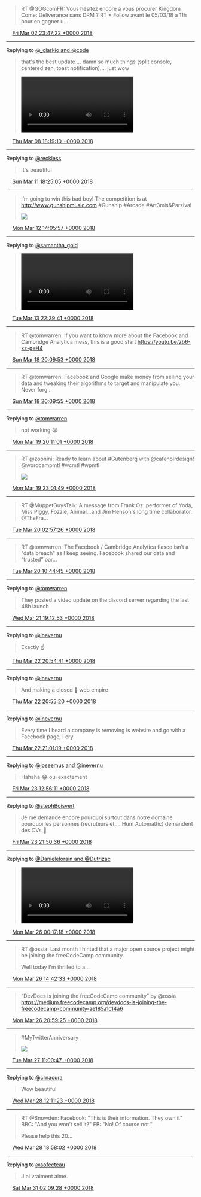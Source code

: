 > RT @GOGcomFR: Vous hésitez encore à vous procurer Kingdom Come: Deliverance sans DRM ? RT + Follow avant le 05/03/18 à 11h pour en gagner u…

<img src="/media/tweet.ico" width="12" /> [Fri Mar 02 23:47:22 +0000 2018](https://twitter.com/eduplessis/status/969720851246600195)

----

Replying to [@_clarkio and @code](https://twitter.com/_clarkio/status/971792568257273862)

> that's the best update ... damn so much things (split console, centered zen, toast notification).... just wow
>
> <video controls><source src="/media/971812584151187461-DXySYr2VoAABe8O.mp4">Your browser does not support the video tag.</video>

<img src="/media/tweet.ico" width="12" /> [Thu Mar 08 18:19:10 +0000 2018](https://twitter.com/eduplessis/status/971812584151187461)

----

Replying to [@reckless](https://twitter.com/reckless/status/972899915058831363)

> It's beautiful

<img src="/media/tweet.ico" width="12" /> [Sun Mar 11 18:25:05 +0000 2018](https://twitter.com/eduplessis/status/972901239343247360)

----

> I’m going to win this bad boy! The competition is at http://www.gunshipmusic.com #Gunship #Arcade #Art3mis&amp;Parzival
>
> ![](/media/973198411485863936-DYF-yMXVMAICHLm.jpg)

<img src="/media/tweet.ico" width="12" /> [Mon Mar 12 14:05:57 +0000 2018](https://twitter.com/eduplessis/status/973198411485863936)

----

Replying to [@samantha_gold](https://twitter.com/samantha_gold/status/973402428161822721)

>
>
> <video controls><source src="/media/973690087417499650-DYM99-1VwAYXN0Y.mp4">Your browser does not support the video tag.</video>

<img src="/media/tweet.ico" width="12" /> [Tue Mar 13 22:39:41 +0000 2018](https://twitter.com/eduplessis/status/973690087417499650)

----

> RT @tomwarren: If you want to know more about the Facebook and Cambridge Analytica mess, this is a good start https://youtu.be/zb6-xz-geH4

<img src="/media/tweet.ico" width="12" /> [Sun Mar 18 20:09:53 +0000 2018](https://twitter.com/eduplessis/status/975464326634115072)

----

> RT @tomwarren: Facebook and Google make money from selling your data and tweaking their algorithms to target and manipulate you. Never forg…

<img src="/media/tweet.ico" width="12" /> [Sun Mar 18 20:09:55 +0000 2018](https://twitter.com/eduplessis/status/975464335349833731)

----

Replying to [@tomwarren](https://twitter.com/tomwarren/status/975706646453334017)

> not working    😭

<img src="/media/tweet.ico" width="12" /> [Mon Mar 19 20:11:01 +0000 2018](https://twitter.com/eduplessis/status/975827002107326465)

----

> RT @zoonini: Ready to learn about #Gutenberg with @cafenoirdesign! @wordcampmtl #wcmtl #wpmtl
>
> ![](/media/975869985548533760-DYrz_v9V4AAC4_z.jpg)

<img src="/media/tweet.ico" width="12" /> [Mon Mar 19 23:01:49 +0000 2018](https://twitter.com/eduplessis/status/975869985548533760)

----

> RT @MuppetGuysTalk: A message from Frank Oz: performer of Yoda, Miss Piggy, Fozzie, Animal…and Jim Henson's long time collaborator. @TheFra…

<img src="/media/tweet.ico" width="12" /> [Tue Mar 20 02:57:26 +0000 2018](https://twitter.com/eduplessis/status/975929278524264455)

----

> RT @tomwarren: The Facebook / Cambridge Analytica fiasco isn’t a “data breach” as I keep seeing. Facebook shared our data and “trusted” par…

<img src="/media/tweet.ico" width="12" /> [Tue Mar 20 10:44:45 +0000 2018](https://twitter.com/eduplessis/status/976046881414492160)

----

Replying to [@tomwarren](https://twitter.com/tomwarren/status/976481699939971072)

> They posted a video update on the discord server regarding the last 48h launch

<img src="/media/tweet.ico" width="12" /> [Wed Mar 21 19:12:53 +0000 2018](https://twitter.com/eduplessis/status/976537145119858688)

----

Replying to [@inevernu](https://twitter.com/inevernu/status/976802829255041025)

> Exactly ☝️

<img src="/media/tweet.ico" width="12" /> [Thu Mar 22 20:54:41 +0000 2018](https://twitter.com/eduplessis/status/976925154063380480)

----

Replying to [@inevernu](https://twitter.com/inevernu/status/976802829255041025)

> And making a closed 🔐 web empire

<img src="/media/tweet.ico" width="12" /> [Thu Mar 22 20:55:20 +0000 2018](https://twitter.com/eduplessis/status/976925316475211776)

----

Replying to [@inevernu](https://twitter.com/inevernu/status/976925561053433858)

> Every time I heard a company is removing is website and go with a Facebook page, I cry.

<img src="/media/tweet.ico" width="12" /> [Thu Mar 22 21:01:19 +0000 2018](https://twitter.com/eduplessis/status/976926822440079360)

----

Replying to [@joseemus and @inevernu](https://twitter.com/joseemus/status/977144952424673280)

> Hahaha 😂 oui exactement

<img src="/media/tweet.ico" width="12" /> [Fri Mar 23 12:56:11 +0000 2018](https://twitter.com/eduplessis/status/977167122337026048)

----

Replying to [@stephBoisvert](https://twitter.com/stephBoisvert/status/977290000831152128)

> Je me demande encore pourquoi surtout dans notre domaine pourquoi les personnes (recruteurs et.... Hum Automattic) demandent des CVs 🤣

<img src="/media/tweet.ico" width="12" /> [Fri Mar 23 21:50:36 +0000 2018](https://twitter.com/eduplessis/status/977301612946513920)

----

Replying to [@Danielelorain and @Dutrizac](https://twitter.com/Danielelorain/status/977913859607531521)

>
>
> <video controls><source src="/media/978063305486094336-DZLHYdxXkAANxbZ.mp4">Your browser does not support the video tag.</video>

<img src="/media/tweet.ico" width="12" /> [Mon Mar 26 00:17:18 +0000 2018](https://twitter.com/eduplessis/status/978063305486094336)

----

> RT @ossia: Last month I hinted that a major open source project might be joining the freeCodeCamp community.
>
> Well today I'm thrilled to a…

<img src="/media/tweet.ico" width="12" /> [Mon Mar 26 14:42:33 +0000 2018](https://twitter.com/eduplessis/status/978281053726085120)

----

> “DevDocs is joining the freeCodeCamp community” by @ossia https://medium.freecodecamp.org/devdocs-is-joining-the-freecodecamp-community-ae185a1c14a6

<img src="/media/tweet.ico" width="12" /> [Mon Mar 26 20:59:25 +0000 2018](https://twitter.com/eduplessis/status/978375893591748608)

----

> #MyTwitterAnniversary
>
> ![](/media/978587633277394944-DZSkQsuVwAAgIkz.jpg)

<img src="/media/tweet.ico" width="12" /> [Tue Mar 27 11:00:47 +0000 2018](https://twitter.com/eduplessis/status/978587633277394944)

----

Replying to [@crnacura](https://twitter.com/crnacura/status/978928012358909952)

> Wow beautiful

<img src="/media/tweet.ico" width="12" /> [Wed Mar 28 12:11:23 +0000 2018](https://twitter.com/eduplessis/status/978967787086536705)

----

> RT @Snowden: Facebook: "This is their information. They own it"
> BBC: "And you won’t sell it?"
> FB: "No! Of course not."
>
> Please help this 20…

<img src="/media/tweet.ico" width="12" /> [Wed Mar 28 18:58:02 +0000 2018](https://twitter.com/eduplessis/status/979070126048927745)

----

Replying to [@sofecteau](https://twitter.com/sofecteau/status/979821701696548864)

> J'ai vraiment aimé.

<img src="/media/tweet.ico" width="12" /> [Sat Mar 31 02:09:28 +0000 2018](https://twitter.com/eduplessis/status/979903472618364928)